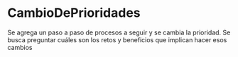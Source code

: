 # CambioDePrioridades
Se agrega un paso a paso de procesos a seguir y se cambia la prioridad. Se busca preguntar cuáles son los retos y beneficios que implican hacer esos cambios
